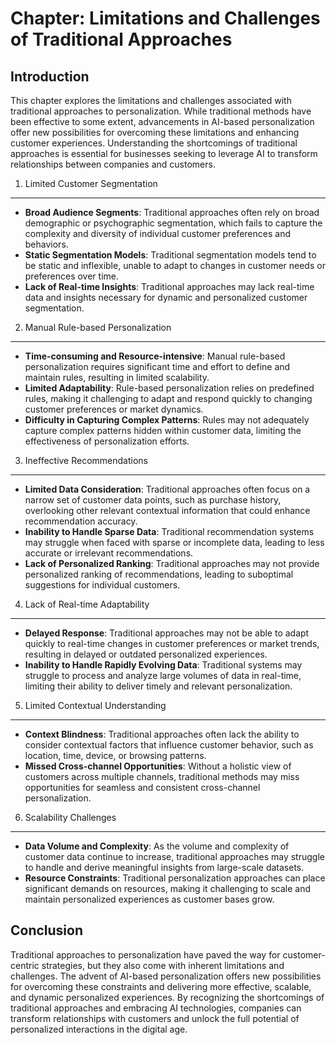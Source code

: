 Chapter: Limitations and Challenges of Traditional Approaches
=============================================================

Introduction
------------

This chapter explores the limitations and challenges associated with traditional approaches to personalization. While traditional methods have been effective to some extent, advancements in AI-based personalization offer new possibilities for overcoming these limitations and enhancing customer experiences. Understanding the shortcomings of traditional approaches is essential for businesses seeking to leverage AI to transform relationships between companies and customers.

1. Limited Customer Segmentation
--------------------------------

* **Broad Audience Segments**: Traditional approaches often rely on broad demographic or psychographic segmentation, which fails to capture the complexity and diversity of individual customer preferences and behaviors.
* **Static Segmentation Models**: Traditional segmentation models tend to be static and inflexible, unable to adapt to changes in customer needs or preferences over time.
* **Lack of Real-time Insights**: Traditional approaches may lack real-time data and insights necessary for dynamic and personalized customer segmentation.

2. Manual Rule-based Personalization
------------------------------------

* **Time-consuming and Resource-intensive**: Manual rule-based personalization requires significant time and effort to define and maintain rules, resulting in limited scalability.
* **Limited Adaptability**: Rule-based personalization relies on predefined rules, making it challenging to adapt and respond quickly to changing customer preferences or market dynamics.
* **Difficulty in Capturing Complex Patterns**: Rules may not adequately capture complex patterns hidden within customer data, limiting the effectiveness of personalization efforts.

3. Ineffective Recommendations
------------------------------

* **Limited Data Consideration**: Traditional approaches often focus on a narrow set of customer data points, such as purchase history, overlooking other relevant contextual information that could enhance recommendation accuracy.
* **Inability to Handle Sparse Data**: Traditional recommendation systems may struggle when faced with sparse or incomplete data, leading to less accurate or irrelevant recommendations.
* **Lack of Personalized Ranking**: Traditional approaches may not provide personalized ranking of recommendations, leading to suboptimal suggestions for individual customers.

4. Lack of Real-time Adaptability
---------------------------------

* **Delayed Response**: Traditional approaches may not be able to adapt quickly to real-time changes in customer preferences or market trends, resulting in delayed or outdated personalized experiences.
* **Inability to Handle Rapidly Evolving Data**: Traditional systems may struggle to process and analyze large volumes of data in real-time, limiting their ability to deliver timely and relevant personalization.

5. Limited Contextual Understanding
-----------------------------------

* **Context Blindness**: Traditional approaches often lack the ability to consider contextual factors that influence customer behavior, such as location, time, device, or browsing patterns.
* **Missed Cross-channel Opportunities**: Without a holistic view of customers across multiple channels, traditional methods may miss opportunities for seamless and consistent cross-channel personalization.

6. Scalability Challenges
-------------------------

* **Data Volume and Complexity**: As the volume and complexity of customer data continue to increase, traditional approaches may struggle to handle and derive meaningful insights from large-scale datasets.
* **Resource Constraints**: Traditional personalization approaches can place significant demands on resources, making it challenging to scale and maintain personalized experiences as customer bases grow.

Conclusion
----------

Traditional approaches to personalization have paved the way for customer-centric strategies, but they also come with inherent limitations and challenges. The advent of AI-based personalization offers new possibilities for overcoming these constraints and delivering more effective, scalable, and dynamic personalized experiences. By recognizing the shortcomings of traditional approaches and embracing AI technologies, companies can transform relationships with customers and unlock the full potential of personalized interactions in the digital age.

